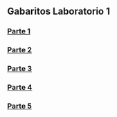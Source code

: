 ## Gabaritos Laboratorio 1

### [Parte 1](./parte1)
### [Parte 2](./parte2)
### [Parte 3](./parte3)
### [Parte 4](./parte4)
### [Parte 5](./parte5)